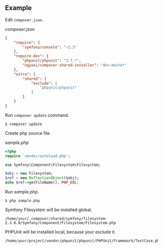 
## Example

Edit `composer.json`.

*composer.json*

```json
{
    "require": {
        "symfony/console": "~2.3"
    },
    "require-dev": {
        "phpunit/phpunit": "3.7.*",
        "ngyuki/composer-shared-installer": "dev-master"
    },
    "extra": {
        "shared": {
            "exclude": [
                "phpunit/phpunit"
            ]
        }
    }
}
```

Run `composer update` command.

```
$ composer update
```

Create php source file.

*sample.php*

```php
<?php
require 'vendor/autoload.php';

use Symfony\Component\Filesystem\Filesystem;

$obj = new Filesystem;
$ref = new ReflectionObject($obj);
echo $ref->getFileName(), PHP_EOL;
```

Run *sample.php*.

```
$ php sample.php
```

Symfony Filesystem will be installed global.

```
/home/your/.composer/shared/symfony/filesystem-2.3.6.0/Symfony/Component/Filesystem/Filesystem.php
```

PHPUnit will be installed local, because your exclude it.

```
/home/your/project/vendor/phpunit/phpunit/PHPUnit/Framework/TestCase.php
```
